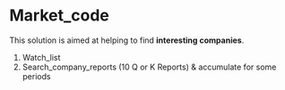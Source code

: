 # Market_code
This solution is aimed at helping to find **interesting companies**.
1. Watch_list
2. Search_company_reports (10 Q or K Reports) & accumulate for some periods
